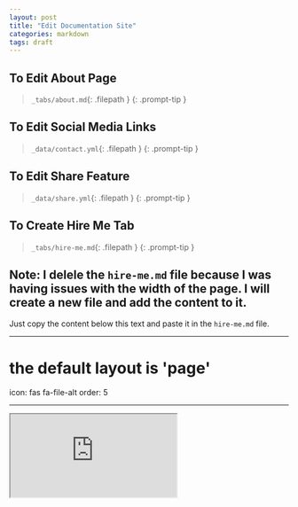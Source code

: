 ```yaml
---
layout: post
title: "Edit Documentation Site"
categories: markdown
tags: draft
---
```


## To Edit **About** Page

> `_tabs/about.md`{: .filepath }
> {: .prompt-tip }

## To Edit **Social Media** Links

> `_data/contact.yml`{: .filepath }
> {: .prompt-tip }

## To Edit **Share** Feature

> `_data/share.yml`{: .filepath }
> {: .prompt-tip }

## To Create **Hire Me** Tab

> `_tabs/hire-me.md`{: .filepath }
> {: .prompt-tip }

## Note: I delele the `hire-me.md` file because I **was having issues with the width** of the page. I will create a new file and add the content to it.

Just copy the content below this text and paste it in the `hire-me.md` file.

---

# the default layout is 'page'

icon: fas fa-file-alt
order: 5

---

<iframe src="https://resume.creddle.io/embed/9um4zrxd89s" seamless class="resume"></iframe>
